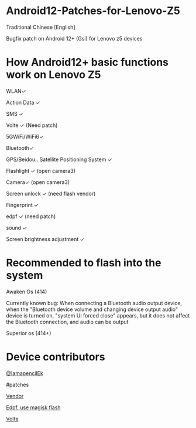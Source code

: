 # Android12-Patches-for-Lenovo-Z5

Traditional Chinese [English]

Bugfix patch on Android 12+ (Gsi) for Lenovo z5 devices

# How Android12+ basic functions work on Lenovo Z5

WLAN✓

Action Data ✓

SMS ✓

Volte ✓ (Need patch)

5GWiFi/WiFi6✓

Bluetooth✓

GPS/Beidou.. Satellite Positioning System ✓

Flashlight ✓ (open camera3)

Camera✓ (open camera3)

Screen unlock ✓ (need flash vendor)

Fingerprint ✓

edpf ✓ (need patch)

sound ✓

Screen brightness adjustment ✓

# Recommended to flash into the system

Awaken Os (414)

Currently known bug: When connecting a Bluetooth audio output device, when the "Bluetooth device volume and changing device output audio" device is turned on, "system UI forced close" appears, but it does not affect the Bluetooth connection, and audio can be output

Superior os (414+)

# Device contributors

[@IamapencilEk](https://github.com/iamapencilek)

#patches

[Vendor](https://github.com/IamapencilEk/Keystore-for-jd2018/releases/tag/1.0)

[Edpf, use magisk flash](https://wwn.lanzoub.com/ic8SB085u04d)

[Volte](https://github.com/857girl/Android12-Patches-for-Lenovo-Z5/blob/main/Volte.md)
